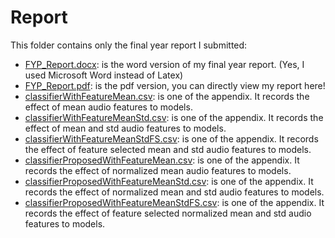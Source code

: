# Report
This folder contains only the final year report I submitted:
* [FYP_Report.docx](https://github.com/chanjunweimy/FYP_Submission/blob/master/doc/Report/FYP_Report.docx): is the word version of my final year report. (Yes, I used Microsoft Word instead of Latex)
* [FYP_Report.pdf](https://github.com/chanjunweimy/FYP_Submission/blob/master/doc/Report/FYP_Report.pdf): is the pdf version, you can directly view my report here!
* [classifierWithFeatureMean.csv](https://github.com/chanjunweimy/FYP_Submission/blob/master/doc/Report/classifierWithFeatureMean.csv): is one of the appendix. It records the effect of mean audio features to models.
* [classifierWithFeatureMeanStd.csv](https://github.com/chanjunweimy/FYP_Submission/blob/master/doc/Report/classifierWithFeatureMeanStd.csv): is one of the appendix. It records the effect of mean and std audio features to models.
* [classifierWithFeatureMeanStdFS.csv](https://github.com/chanjunweimy/FYP_Submission/blob/master/doc/Report/classifierWithFeatureMeanStdFS.csv): is one of the appendix. It records the effect of feature selected mean and std audio features to models.
* [classifierProposedWithFeatureMean.csv](https://github.com/chanjunweimy/FYP_Submission/blob/master/doc/Report/classifierProposedWithFeatureMean.csv): is one of the appendix. It records the effect of normalized mean audio features to models.
* [classifierProposedWithFeatureMeanStd.csv](https://github.com/chanjunweimy/FYP_Submission/blob/master/doc/Report/classifierProposedWithFeatureMeanStd.csv): is one of the appendix. It records the effect of normalized mean and std audio features to models.
* [classifierProposedWithFeatureMeanStdFS.csv](https://github.com/chanjunweimy/FYP_Submission/blob/master/doc/Report/classifierProposedWithFeatureMeanStdFS.csv): is one of the appendix. It records the effect of feature selected normalized mean and std audio features to models.
